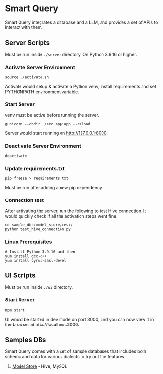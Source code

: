 # Smart Query

Smart Query integrates a database and a LLM, and provides a set of APIs to interact with them.

## Server Scripts

Must be run inside `./server` directory. On Python 3.9.16 or higher.

### Activate Server Environment
```
source ./activate.sh
```
Activate would setup & activate a Python venv, install requirements and set PYTHONPATH environment variable.

### Start Server
venv must be active before running the server.
```
gunicorn --chdir ./src app:app --reload
```

Server would start running on http://127.0.0.1:8000.

### Deactivate Server Environment
```
deactivate
```

### Update requirements.txt
```
pip freeze > requirements.txt
```
Must be run after adding a new pip dependency.

### Connection test

After activating the server, run the following to test Hive connection. It would quickly check if all the activation steps went fine.
```
cd sample_dbs/model_store/test/
python test_hive_connection.py
```

### Linux Prerequisites
```
# Install Python 3.9.16 and then
yum install gcc-c++
yum install cyrus-sasl-devel
```

## UI Scripts

Must be run inside `./ui` directory.

### Start Server
```
npm start
```

UI would be started in dev mode on port 3000, and you can now view it in the browser at http://localhost:3000.

## Samples DBs

Smart Query comes with a set of sample databases that includes both schema and data for various dialects to try out the features.

1. [Model Store](./sample_dbs/model_store/README.md) - Hive, MySQL
